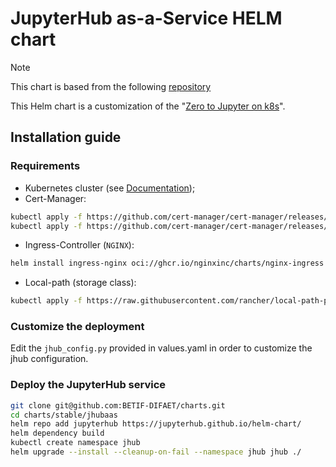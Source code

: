 # JupyterHub as-a-Service HELM chart

> [!NOTE]
> This chart is based from the following [repository](https://github.com/ICSC-Spoke2-repo/HighRateAnalysis-WP5/tree/main/stable/jhub-aas)

This Helm chart is a customization of the "[Zero to Jupyter on k8s](https://z2jh.jupyter.org/en/stable/)".

## Installation guide

### Requirements

* Kubernetes cluster (see [Documentation](https://betif-difaet.readthedocs.io/en/latest/admin_guide.html#turning-the-vms-in-a-k8s-cluster));
* Cert-Manager:
```bash
kubectl apply -f https://github.com/cert-manager/cert-manager/releases/download/v1.13.2/cert-manager.yaml
kubectl apply -f https://github.com/cert-manager/cert-manager/releases/download/v1.13.2/cert-manager.crds.yaml
```
* Ingress-Controller (`NGINX`):
```bash
helm install ingress-nginx oci://ghcr.io/nginxinc/charts/nginx-ingress --create-namespace --version 1.0.2 -n ingress-nginx
```
* Local-path (storage class):
```bash
kubectl apply -f https://raw.githubusercontent.com/rancher/local-path-provisioner/v0.0.24/deploy/local-path-storage.yaml
```

### Customize the deployment
Edit the `jhub_config.py` provided in values.yaml in order to customize the jhub configuration. 

### Deploy the JupyterHub service
```bash
git clone git@github.com:BETIF-DIFAET/charts.git
cd charts/stable/jhubaas
helm repo add jupyterhub https://jupyterhub.github.io/helm-chart/
helm dependency build
kubectl create namespace jhub
helm upgrade --install --cleanup-on-fail --namespace jhub jhub ./ 
```
